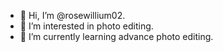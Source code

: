 - 👋 Hi, I’m @rosewillium02.
- 👀 I’m interested in photo editing.
- 🌱 I’m currently learning advance photo editing.

